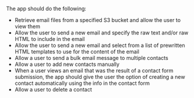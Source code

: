 The app should do the following:
 - Retrieve email files from a specified S3 bucket
    and allow the user to view them
 - Allow the user to send a new email and specify the
    raw text and/or raw HTML to include in the email
 - Allow the user to send a new email and select from
    a list of prewritten HTML templates to use for the
    content of the email
 - Allow a user to send a bulk email message to multiple
    contacts
 - Allow a user to add new contacts manually
 - When a user views an email that was the result of a
    contact form submission, the app should give the user
    the option of creating a new contact automatically
    using the info in the contact form
 - Allow a user to delete a contact
